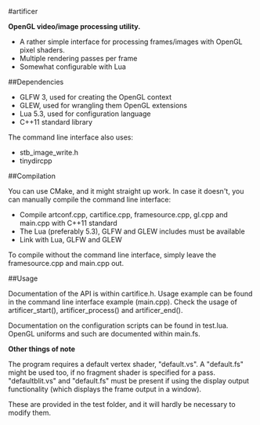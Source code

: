 #artificer

**OpenGL video/image processing utility.**

* A rather simple interface for processing frames/images with OpenGL pixel shaders.
* Multiple rendering passes per frame
* Somewhat configurable with Lua

##Dependencies

* GLFW 3, used for creating the OpenGL context
* GLEW, used for wrangling them OpenGL extensions
* Lua 5.3, used for configuration language
* C++11 standard library

The command line interface also uses:
* stb_image_write.h
* tinydircpp

##Compilation

You can use CMake, and it might straight up work. In case it doesn't, you can manually compile the command line interface:
* Compile artconf.cpp, cartifice.cpp, framesource.cpp, gl.cpp and main.cpp with C++11 standard
* The Lua (preferably 5.3), GLFW and GLEW includes must be available
* Link with Lua, GLFW and GLEW

To compile without the command line interface, simply leave the framesource.cpp and main.cpp out.

##Usage

Documentation of the API is within cartifice.h. Usage example can be found in the command line interface example (main.cpp).
Check the usage of artificer_start(), artificer_process() and artificer_end().

Documentation on the configuration scripts can be found in test.lua. OpenGL uniforms and such are documented within main.fs.

**Other things of note**

The program requires a default vertex shader, "default.vs". A "default.fs" might be used too, if no fragment shader is specified for a pass. "defaultblit.vs" and "default.fs" must be present if using the display output functionality (which displays the frame output in a window).

These are provided in the test folder, and it will hardly be necessary to modify them.



